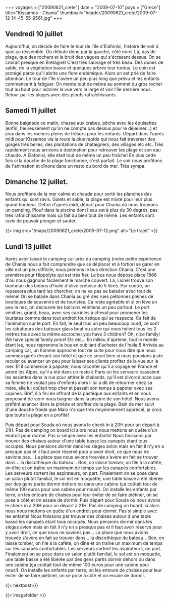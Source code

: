 +++
voyages = ["20090621_crete"]
date = "2009-07-10"
pays = ["Grece"]
title="Kissamos - Chania"
thumbnail="header/20090621_crete/2009-07-12_14-45-55_9561.jpg"
+++

## Vendredi 10 juillet

Aujourd'hui, on décide de faire le tour de l'île d'Elafonisi, histoire de voir à quoi ça ressemble. On débute donc par la gauche, côté nord. Là, pas de plage, que des rochers et le bruit des vagues qui s'écrasent dessus. On se croirait presque en Bretagne! C'est très sauvage et très beau. Des dunes de sable, de la végétation basse et quelques arbres tout tordus. Le coin est protégé parce qu'il abrite une flore endémique. Alors on est prié de faire attention. Le tour de l'île s'avère un peu plus long que prévu et les enfants commencent à fatiguer. On monte tout de même au sommet du gros rocher tout au bout pour admirer la vue vers le large et voir l'île derrière nous. Retour par les plages avec des ploufs rafraîchissants.

## Samedi 11 juillet

Bonne baignade ce matin, chasse aux crabes, pêche avec les épuisettes (enfin, heureusement qu'on ne compte pas dessus pour le déjeuner...) et jeux dans les rochers pleins de trésors pour les enfants. Départ dans l'après midi pour Kissamos via la route la plus rapide qui nous fait traverser des gorges très belles, des plantations de chataigners, des villages etc etc. Très rapidement nous arrivons à destination pour retrouver les plage et son eau chaude. A Elafonisi, elle était tout de même un peu fraîche! En plus cette fois ci la douche de la plage fonctionne, c'est parfait. Le soir nous profitons de l'animation et dînons dans un resto du bord de mer. Très sympa.

## Dimanche 12 juillet.

Nous profitons de la mer calme et chaude pour sortir les planches des enfants qui sont ravis. Galets et sable, la plage est mixte pour leur plus grand bonheur. Début d'après midi, départ pour Chania où nous trouvons un camping. Plouf dans la piscine dont l'eau est à plus de 30 degrés, pas très rafraichissante mais ça fait du bien tout de même. Les enfants sont ravis de pouvoir plonger et sauter.


{{< img src="/maps/20090621_crete/2009-07-12.png" alt="Le trajet" >}}


## Lundi 13 juillet

Après avoir laissé le camping car près du camping (notre petite expérience de Chania nous a fait comprendre que se déplacer et à fortiori se garer en ville est un peu difficile, nous prenons le bus direction Chania. C'est une première pour Hippolyte qui est très fier. Le bus nous dépose place 1866 d'où nous gagnons facilement le marché couvert. Là, Lionel trouve son bonheur: des bidons d'huile d'olive crétoise de 5 litres. Par contre, on repassera plus tard les chercher, on ne va pas se balader avec tout de même! On se balade dans Chania au gré des rues piétonnes pleines de boutiques de souvenirs et de touristes. Ca reste agréable et si on lève un peu le nez, on découvre les balcons vénitiens un peu partout. Le port vénitien, grand, beau, avec ses carrioles à cheval pour promener les touristes comme dans tout endroit touristique qui se respecte. Ca fait de l'animation sur le port. En fait, le seul truc un peu beaucoup lourd, ce sont les rabatteurs des bateaux glass boat ou autre qui nous hèlent tous les 2 mètres tous avec la même accroche: you have 3 children? Oh, nice family! We have spécial family price! Etc etc... En milieu d'aprème, tout le monde étant las, nous reprenons le bus en oubliant d'acheter de l'huile!!! Arrivés au camping car, un homme approche tout de suite pour nous dire que nous sommes garés devant son hôtel et que ce serait bien si nous pouvions juste reculer ou avancer un peu pour laisser ses clients profiter de la vue sur la mer. Et il commence à papoter, nous raconter qu'il a voyagé en France et adoré les Alpes, qu'il a été dans un resto à Paris où les serveurs cassaient les assiettes dans la rue pour attirer le chalands, qu'il est divorcé pace que sa femme ne voulait pas d'enfants alors il lui a dit de retourner chez sa mère, elle lui coûtait trop cher et passait son temps à papoter avec ses copines. Bref, il a fini en offrant de la pastèque aux enfants et en nous proposant de venir nous baigner dans la piscine de son hôtel. Nous avons préféré avancer dans la pinède et profiter de la plage. Bain de mer suivi d'une douche froide que Malo n'a que très moyennement apprécié, je crois que toute la plage en a profité!

Puis départ pour Souda où nous avons le check in à 20H pour un départ à 21H. Pas de camping on board ici alors nous nous mettons en quête d'un endroit pour dormir. Pas si simple avec les enfants! Nous finissons par trouver des chaises autour d'une table basse les canapés étant tous occupés. Nous pensions dormir dans les sièges avion mais en fait il n'y en a presque pas et il faut avoir réservé pour y avoir droit, ce que nous ne savions pas... La place que  nous avions trouvée s'avère en fait se trouver dans... la discothèque du bateau... Bon, on laisse tomber, on file à la cafète, on dîne et on traîne un maximum de temps sur les canapés confortables. Les serveurs sortent les aspirateurs, on part. Finalement on se pose dans un salon plutôt familial, le sol est en moquette, une table basse a été libérée par des gens partis dormir dehors ou dans une cabine (ça coûtait tout de même 100 euros pour une cabine pour nous!). On installe les enfants par terre, on les entoure de chaises pour leur éviter de se faire piétiner, on se pose à côté et on essaie de dormir.
Puis départ pour Souda où nous avons le check in à 20H pour un départ à 21H. Pas de camping on board ici alors nous nous mettons en quête d'un endroit pour dormir. Pas si simple avec les enfants! Nous finissons par trouver des chaises autour d'une table basse les canapés étant tous occupés. Nous pensions dormir dans les sièges avion mais en fait il n'y en a presque pas et il faut avoir réservé pour y avoir droit, ce que nous ne savions pas... La place que  nous avions trouvée s'avère en fait se trouver dans... la discothèque du bateau... Bon, on laisse tomber, on file à la cafète, on dîne et on traîne un maximum de temps sur les canapés confortables. Les serveurs sortent les aspirateurs, on part. Finalement on se pose dans un salon plutôt familial, le sol est en moquette, une table basse a été libérée par des gens partis dormir dehors ou dans une cabine (ça coûtait tout de même 100 euros pour une cabine pour nous!). On installe les enfants par terre, on les entoure de chaises pour leur éviter de se faire piétiner, on se pose à côté et on essaie de dormir.


{{< nextpost>}}

{{< imagefolder  >}}
